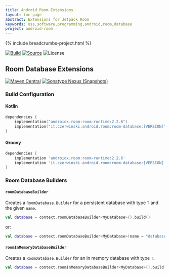 ```yaml
---
title: Android Room Extensions
layout: toc-page
abstract: Extensions for Jetpack Room
keywords: oss,software,programming,android,room,database
project: android-room
---
```


{% include breadcrumbs-project.html %}

[![Build](https://github.com/sczerwinski/android-room/workflows/Build/badge.svg)][ci-build]
[![Source](https://img.shields.io/badge/source-GitHub-blue.svg)](https://github.com/sczerwinski/android-room)
![License](https://img.shields.io/badge/license-Apache%202-blue)

## Room Database Extensions

[![Maven Central](https://img.shields.io/maven-central/v/it.czerwinski.android.room/room-database)][room-database-release]
[![Sonatype Nexus (Snapshots)](https://img.shields.io/nexus/s/it.czerwinski.android.room/room-database?server=https%3A%2F%2Foss.sonatype.org)][room-database-snapshot]

### Build Configuration

#### Kotlin
```kotlin
dependencies {
    implementation("androidx.room:room-runtime:2.2.6")
    implementation("it.czerwinski.android.room:room-database:[VERSION]")
}
```

#### Groovy
```groovy
dependencies {
    implementation 'androidx.room:room-runtime:2.2.6'
    implementation 'it.czerwinski.android.room:room-database:[VERSION]'
}
```

### Room Database Builders

#### `roomDatabaseBuilder`
Creates a `RoomDatabase.Builder` for a persistent database with type `T` and the given `name`.

```kotlin
val database = context.roomDatabaseBuilder<MyDatabase>().build()
```
or:
```kotlin
val database = context.roomDatabaseBuilder<MyDatabase>(name = "database").build()
```

#### `roomInMemoryDatabaseBuilder`
Creates a `RoomDatabase.Builder` for an in memory database with type `T`.

```kotlin
val database = context.roomInMemoryDatabaseBuilder<MyDatabase>().build()
```


[ci-build]: https://github.com/sczerwinski/android-room/actions?query=workflow%3ABuild
[room-database-release]: https://repo1.maven.org/maven2/it/czerwinski/android/room/room-database/
[room-database-snapshot]: https://oss.sonatype.org/content/repositories/snapshots/it/czerwinski/android/room/room-database/
